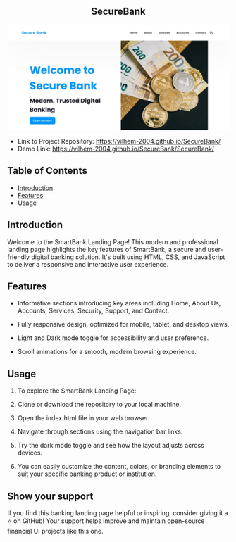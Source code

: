 <h2 align="center">
  SecureBank
</h2>

<div align="center">
  <img alt="SecureBank" src="./SecureBank.jpg" />
</div>

- Link to Project Repository: https://vilhem-2004.github.io/SecureBank/
- Demo Link: https://vilhem-2004.github.io/SecureBank/SecureBank/

## Table of Contents

- [Introduction](#introduction)
- [Features](#features)
- [Usage](#usage)
  
## Introduction

Welcome to the SmartBank Landing Page! This modern and professional landing page highlights the key features of SmartBank, a secure and user-friendly digital banking solution. It's built using HTML, CSS, and JavaScript to deliver a responsive and interactive user experience.

## Features

- Informative sections introducing key areas including Home, About Us, Accounts, Services, Security, Support, and Contact.

- Fully responsive design, optimized for mobile, tablet, and desktop views.

- Light and Dark mode toggle for accessibility and user preference.

- Scroll animations for a smooth, modern browsing experience.

## Usage

1. To explore the SmartBank Landing Page:

2. Clone or download the repository to your local machine.

3. Open the index.html file in your web browser.

4. Navigate through sections using the navigation bar links.

5. Try the dark mode toggle and see how the layout adjusts across devices.

6. You can easily customize the content, colors, or branding elements to suit your specific banking product or institution.

## Show your support

If you find this banking landing page helpful or inspiring, consider giving it a ⭐️ on GitHub! Your support helps improve and maintain open-source financial UI projects like this one.
